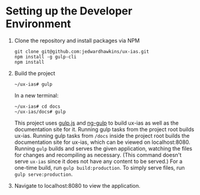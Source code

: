 # Setting up the Developer Environment

1. Clone the repository and install packages via NPM

       git clone git@github.com:jedwardhawkins/ux-ias.git
       npm install -g gulp-cli
       npm install

2. Build the project

       ~/ux-ias# gulp
   
   In a new terminal:

       ~/ux-ias# cd docs
       ~/ux-ias/docs# gulp

   This project uses [gulp.js](https://gulpjs.com/) and 
   [ng-gulp](https://github.com/jedwardhawkins/ng-gulp) to build ux-ias as well as the documentation
   site for it. Running gulp tasks from the project root builds ux-ias. Running gulp tasks from
   `/docs` inside the project root builds the documentation site for ux-ias, which can be viewed on
   localhost:8080. Running `gulp` builds and serves the given application, watching the files for 
   changes and recompiling as necessary. (This command doesn't serve `ux-ias` since it does not have 
   any content to be served.) For a one-time build, run `gulp build:production`. To simply serve 
   files, run `gulp serve:production`.

3. Navigate to localhost:8080 to view the application.